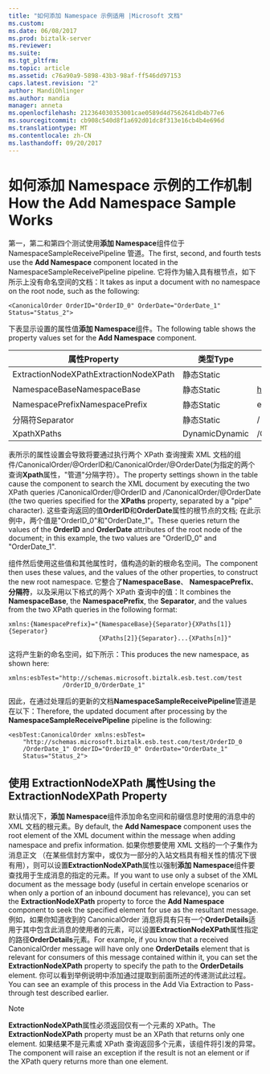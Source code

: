 ```yaml
---
title: "如何添加 Namespace 示例适用 |Microsoft 文档"
ms.custom: 
ms.date: 06/08/2017
ms.prod: biztalk-server
ms.reviewer: 
ms.suite: 
ms.tgt_pltfrm: 
ms.topic: article
ms.assetid: c76a90a9-5898-43b3-98af-ff546dd97153
caps.latest.revision: "2"
author: MandiOhlinger
ms.author: mandia
manager: anneta
ms.openlocfilehash: 212364030353001cae0589d4d7562641db4b77e6
ms.sourcegitcommit: cb908c540d8f1a692d01dc8f313e16cb4b4e696d
ms.translationtype: MT
ms.contentlocale: zh-CN
ms.lasthandoff: 09/20/2017
---
```

# <a name="how-the-add-namespace-sample-works"></a><span data-ttu-id="5944b-102">如何添加 Namespace 示例的工作机制</span><span class="sxs-lookup"><span data-stu-id="5944b-102">How the Add Namespace Sample Works</span></span>
<span data-ttu-id="5944b-103">第一，第二和第四个测试使用**添加 Namespace**组件位于 NamespaceSampleReceivePipeline 管道。</span><span class="sxs-lookup"><span data-stu-id="5944b-103">The first, second, and fourth tests use the **Add Namespace** component located in the NamespaceSampleReceivePipeline pipeline.</span></span> <span data-ttu-id="5944b-104">它将作为输入具有根节点，如下所示上没有命名空间的文档：</span><span class="sxs-lookup"><span data-stu-id="5944b-104">It takes as input a document with no namespace on the root node, such as the following:</span></span>  
  
```  
<CanonicalOrder OrderID="OrderID_0" OrderDate="OrderDate_1" Status="Status_2">  
```  
  
 <span data-ttu-id="5944b-105">下表显示设置的属性值**添加 Namespace**组件。</span><span class="sxs-lookup"><span data-stu-id="5944b-105">The following table shows the property values set for the **Add Namespace** component.</span></span>  
  
|<span data-ttu-id="5944b-106">属性</span><span class="sxs-lookup"><span data-stu-id="5944b-106">Property</span></span>|<span data-ttu-id="5944b-107">类型</span><span class="sxs-lookup"><span data-stu-id="5944b-107">Type</span></span>|<span data-ttu-id="5944b-108">值</span><span class="sxs-lookup"><span data-stu-id="5944b-108">Value</span></span>|  
|--------------|----------|-----------|  
|<span data-ttu-id="5944b-109">ExtractionNodeXPath</span><span class="sxs-lookup"><span data-stu-id="5944b-109">ExtractionNodeXPath</span></span>|<span data-ttu-id="5944b-110">静态</span><span class="sxs-lookup"><span data-stu-id="5944b-110">Static</span></span>|<span data-ttu-id="5944b-111">（空）</span><span class="sxs-lookup"><span data-stu-id="5944b-111">(empty)</span></span>|  
|<span data-ttu-id="5944b-112">NamespaceBase</span><span class="sxs-lookup"><span data-stu-id="5944b-112">NamespaceBase</span></span>|<span data-ttu-id="5944b-113">静态</span><span class="sxs-lookup"><span data-stu-id="5944b-113">Static</span></span>|<span data-ttu-id="5944b-114">http://schemas.microsoft.biztalk.esb.test.com/test</span><span class="sxs-lookup"><span data-stu-id="5944b-114">http://schemas.microsoft.biztalk.esb.test.com/test</span></span>|  
|<span data-ttu-id="5944b-115">NamespacePrefix</span><span class="sxs-lookup"><span data-stu-id="5944b-115">NamespacePrefix</span></span>|<span data-ttu-id="5944b-116">静态</span><span class="sxs-lookup"><span data-stu-id="5944b-116">Static</span></span>|<span data-ttu-id="5944b-117">esbTest</span><span class="sxs-lookup"><span data-stu-id="5944b-117">esbTest</span></span>|  
|<span data-ttu-id="5944b-118">分隔符</span><span class="sxs-lookup"><span data-stu-id="5944b-118">Separator</span></span>|<span data-ttu-id="5944b-119">静态</span><span class="sxs-lookup"><span data-stu-id="5944b-119">Static</span></span>|/|  
|<span data-ttu-id="5944b-120">Xpath</span><span class="sxs-lookup"><span data-stu-id="5944b-120">XPaths</span></span>|<span data-ttu-id="5944b-121">Dynamic</span><span class="sxs-lookup"><span data-stu-id="5944b-121">Dynamic</span></span>|<span data-ttu-id="5944b-122">/CanonicalOrder/@OrderID&#124;/CanonicalOrder/@OrderDate</span><span class="sxs-lookup"><span data-stu-id="5944b-122">/CanonicalOrder/@OrderID&#124;/CanonicalOrder/@OrderDate</span></span>|  
  
 <span data-ttu-id="5944b-123">表所示的属性设置会导致将要通过执行两个 XPath 查询搜索 XML 文档的组件/CanonicalOrder/@OrderID和/CanonicalOrder/@OrderDate(为指定的两个查询**Xpath**属性，"管道"分隔字符）。</span><span class="sxs-lookup"><span data-stu-id="5944b-123">The property settings shown in the table cause the component to search the XML document by executing the two XPath queries /CanonicalOrder/@OrderID and /CanonicalOrder/@OrderDate (the two queries specified for the **XPaths** property, separated by a "pipe" character).</span></span> <span data-ttu-id="5944b-124">这些查询返回的值**OrderID**和**OrderDate**属性的根节点的文档; 在此示例中，两个值是"OrderID_0"和"OrderDate_1"。</span><span class="sxs-lookup"><span data-stu-id="5944b-124">These queries return the values of the **OrderID** and **OrderDate** attributes of the root node of the document; in this example, the two values are "OrderID_0" and "OrderDate_1".</span></span>  
  
 <span data-ttu-id="5944b-125">组件然后使用这些值和其他属性时，值构造的新的根命名空间。</span><span class="sxs-lookup"><span data-stu-id="5944b-125">The component then uses these values, and the values of the other properties, to construct the new root namespace.</span></span> <span data-ttu-id="5944b-126">它整合了**NamespaceBase**、 **NamespacePrefix**、**分隔符**，以及采用以下格式的两个 XPath 查询中的值：</span><span class="sxs-lookup"><span data-stu-id="5944b-126">It combines the **NamespaceBase**, the **NamespacePrefix**, the **Separator**, and the values from the two XPath queries in the following format:</span></span>  
  
```  
xmlns:{NamespacePrefix}="{NamespaceBase}{Separator}{XPaths[1]}{Seperator}  
                         {XPaths[2]}{Separator}...{XPaths[n]}"  
```  
  
 <span data-ttu-id="5944b-127">这将产生新的命名空间，如下所示：</span><span class="sxs-lookup"><span data-stu-id="5944b-127">This produces the new namespace, as shown here:</span></span>  
  
```  
xmlns:esbTest="http://schemas.microsoft.biztalk.esb.test.com/test  
               /OrderID_0/OrderDate_1"  
```  
  
 <span data-ttu-id="5944b-128">因此，在通过处理后的更新的文档**NamespaceSampleReceivePipeline**管道是在以下：</span><span class="sxs-lookup"><span data-stu-id="5944b-128">Therefore, the updated document after processing by the **NamespaceSampleReceivePipeline** pipeline is the following:</span></span>  
  
```  
<esbTest:CanonicalOrder xmlns:esbTest=  
    "http://schemas.microsoft.biztalk.esb.test.com/test/OrderID_0  
    /OrderDate_1" OrderID="OrderID_0" OrderDate="OrderDate_1"   
    Status="Status_2">  
```  
  
## <a name="using-the-extractionnodexpath-property"></a><span data-ttu-id="5944b-129">使用 ExtractionNodeXPath 属性</span><span class="sxs-lookup"><span data-stu-id="5944b-129">Using the ExtractionNodeXPath Property</span></span>  
 <span data-ttu-id="5944b-130">默认情况下，**添加 Namespace**组件添加命名空间和前缀信息时使用的消息中的 XML 文档的根元素。</span><span class="sxs-lookup"><span data-stu-id="5944b-130">By default, the **Add Namespace** component uses the root element of the XML document within the message when adding namespace and prefix information.</span></span> <span data-ttu-id="5944b-131">如果你想要使用 XML 文档的一个子集作为消息正文 （在某些信封方案中，或仅为一部分的入站文档具有相关性的情况下很有用），则可以设置**ExtractionNodeXPath**属性以强制**添加 Namespace**组件要查找用于生成消息的指定的元素。</span><span class="sxs-lookup"><span data-stu-id="5944b-131">If you want to use only a subset of the XML document as the message body (useful in certain envelope scenarios or when only a portion of an inbound document has relevance), you can set the **ExtractionNodeXPath** property to force the **Add Namespace** component to seek the specified element for use as the resultant message.</span></span> <span data-ttu-id="5944b-132">例如，如果你知道收到的 CanonicalOrder 消息将具有只有一个**OrderDetails**适用于其中包含此消息的使用者的元素，可以设置**ExtractionNodeXPath**属性指定的路径**OrderDetails**元素。</span><span class="sxs-lookup"><span data-stu-id="5944b-132">For example, if you know that a received CanonicalOrder message will have only one **OrderDetails** element that is relevant for consumers of this message contained within it, you can set the **ExtractionNodeXPath** property to specify the path to the **OrderDetails** element.</span></span> <span data-ttu-id="5944b-133">你可以看到举例说明中添加通过提取到前面所述的传递测试此过程。</span><span class="sxs-lookup"><span data-stu-id="5944b-133">You can see an example of this process in the Add Via Extraction to Pass-through test described earlier.</span></span>  
  
> [!NOTE]
>  <span data-ttu-id="5944b-134">**ExtractionNodeXPath**属性必须返回仅有一个元素的 XPath。</span><span class="sxs-lookup"><span data-stu-id="5944b-134">The **ExtractionNodeXPath** property must be an XPath that returns only one element.</span></span> <span data-ttu-id="5944b-135">如果结果不是元素或 XPath 查询返回多个元素，该组件将引发的异常。</span><span class="sxs-lookup"><span data-stu-id="5944b-135">The component will raise an exception if the result is not an element or if the XPath query returns more than one element.</span></span>